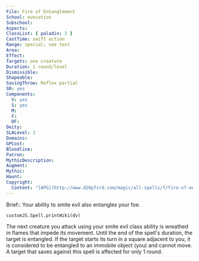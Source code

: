```yaml
---
File: Fire of Entanglement
School: evocation
Subschool: 
Aspects: 
ClassList: { paladin: 2 }
CastTime: swift action
Range: special; see text
Area: 
Effect: 
Targets: one creature
Duration: 1 round/level
Dismissible: 
Shapeable: 
SavingThrow: Reflex partial
SR: yes
Components:
  V: yes
  S: yes
  M: 
  F: 
  DF: 
Deity: 
SLALevel: 2
Domains: 
GPCost: 
Bloodline: 
Patron: 
MythicDescription: 
Augment: 
Mythic: 
Haunt: 
Copyright:
  Content: "[APG](http://www.d20pfsrd.com/magic/all-spells/f/fire-of-entanglement)"
---
```

Brief:: Your ability to smite evil also entangles your foe.

```dataviewjs
customJS.Spell.printWiki(dv)
```

The next creature you attack using your smite evil class ability is wreathed in flames that impede its movement.  Until the end of the spell's duration, the target is entangled.  If the target starts its turn in a square adjacent to you, it is considered to be entangled to an immobile object (you) and cannot move. A target that saves against this spell is affected for only 1 round.
